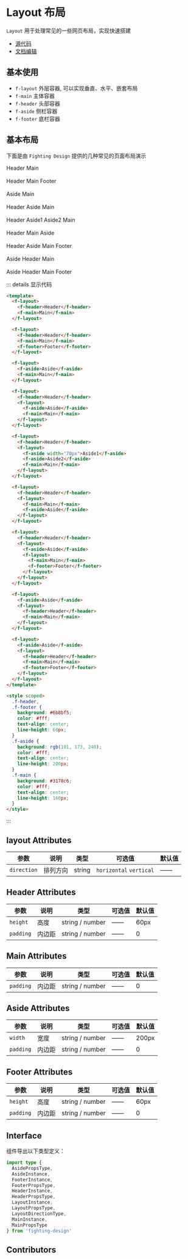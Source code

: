 # Layout 布局

`Layout` 用于处理常见的一些网页布局，实现快速搭建

- [源代码](https://github.com/FightingDesign/fighting-design/tree/master/packages/fighting-design/layout)
- [文档编辑](https://github.com/FightingDesign/fighting-design/blob/master/docs/docs/components/layout.md)

## 基本使用

- `f-layout` 外层容器, 可以实现垂直、水平、嵌套布局
- `f-main` 主体容器
- `f-header` 头部容器
- `f-aside` 侧栏容器
- `f-footer` 底栏容器

## 基本布局

下面是由 `Fighting Design` 提供的几种常见的页面布局演示

<f-layout>
  <f-header>Header</f-header>
  <f-main>Main</f-main>
</f-layout>

<br />
<br />

<f-layout>
  <f-header>Header</f-header>
  <f-main>Main</f-main>
  <f-footer>Footer</f-footer>
</f-layout>

<br />
<br />

<f-layout>
  <f-aside>Aside</f-aside>
  <f-main>Main</f-main>
</f-layout>

<br />
<br />

<f-layout>
  <f-header>Header</f-header>
  <f-layout>
  <f-aside>Aside</f-aside>
  <f-main>Main</f-main>
</f-layout>
</f-layout>

<br />
<br />

<f-layout>
<f-header>Header</f-header>
<f-layout>
<f-aside width="70px">Aside1</f-aside>
<f-aside>Aside2</f-aside>
<f-main>Main</f-main>
</f-layout>
</f-layout>

<br />
<br />

<f-layout>
  <f-header>Header</f-header>
  <f-layout>
  <f-main>Main</f-main>
  <f-aside>Aside</f-aside>
</f-layout>
</f-layout>

<br />
<br />

<f-layout>
<f-header>Header</f-header>
<f-layout>
<f-aside>Aside</f-aside>
<f-layout>
<f-main>Main</f-main>
<f-footer>Footer</f-footer>
</f-layout>
</f-layout>
</f-layout>

<br />
<br />

<f-layout>
<f-aside>Aside</f-aside>
<f-layout>
<f-header>Header</f-header>
<f-main>Main</f-main>
</f-layout>
</f-layout>

<br />
<br />

<f-layout>
<f-aside>Aside</f-aside>
<f-layout>
<f-header>Header</f-header>
<f-main>Main</f-main>
<f-footer>Footer</f-footer>
</f-layout>
</f-layout>

::: details 显示代码

```html
<template>
  <f-layout>
    <f-header>Header</f-header>
    <f-main>Main</f-main>
  </f-layout>

  <f-layout>
    <f-header>Header</f-header>
    <f-main>Main</f-main>
    <f-footer>Footer</f-footer>
  </f-layout>

  <f-layout>
    <f-aside>Aside</f-aside>
    <f-main>Main</f-main>
  </f-layout>

  <f-layout>
    <f-header>Header</f-header>
    <f-layout>
      <f-aside>Aside</f-aside>
      <f-main>Main</f-main>
    </f-layout>
  </f-layout>

  <f-layout>
    <f-header>Header</f-header>
    <f-layout>
      <f-aside width="70px">Aside1</f-aside>
      <f-aside>Aside2</f-aside>
      <f-main>Main</f-main>
    </f-layout>
  </f-layout>

  <f-layout>
    <f-header>Header</f-header>
    <f-layout>
      <f-main>Main</f-main>
      <f-aside>Aside</f-aside>
    </f-layout>
  </f-layout>

  <f-layout>
    <f-header>Header</f-header>
    <f-layout>
      <f-aside>Aside</f-aside>
      <f-layout>
        <f-main>Main</f-main>
        <f-footer>Footer</f-footer>
      </f-layout>
    </f-layout>
  </f-layout>

  <f-layout>
    <f-aside>Aside</f-aside>
    <f-layout>
      <f-header>Header</f-header>
      <f-main>Main</f-main>
    </f-layout>
  </f-layout>

  <f-layout>
    <f-aside>Aside</f-aside>
    <f-layout>
      <f-header>Header</f-header>
      <f-main>Main</f-main>
      <f-footer>Footer</f-footer>
    </f-layout>
  </f-layout>
</template>

<style scoped>
  .f-header,
  .f-footer {
    background: #6b8bf5;
    color: #fff;
    text-align: center;
    line-height: 60px;
  }
  .f-aside {
    background: rgb(101, 173, 240);
    color: #fff;
    text-align: center;
    line-height: 200px;
  }
  .f-main {
    background: #3178c6;
    color: #fff;
    text-align: center;
    line-height: 160px;
  }
</style>
```

:::

## layout Attributes

| 参数        | 说明     | 类型   | 可选值                  | 默认值 |
| ----------- | -------- | ------ | ----------------------- | ------ |
| `direction` | 排列方向 | string | `horizontal` `vertical` | ——     |

## Header Attributes

| 参数      | 说明   | 类型            | 可选值 | 默认值 |
| --------- | ------ | --------------- | ------ | ------ |
| `height`  | 高度   | string / number | ——     | 60px   |
| `padding` | 内边距 | string / number | ——     | 0      |

## Main Attributes

| 参数      | 说明   | 类型            | 可选值 | 默认值 |
| --------- | ------ | --------------- | ------ | ------ |
| `padding` | 内边距 | string / number | ——     | 0      |

## Aside Attributes

| 参数      | 说明   | 类型            | 可选值 | 默认值 |
| --------- | ------ | --------------- | ------ | ------ |
| `width`   | 宽度   | string / number | ——     | 200px  |
| `padding` | 内边距 | string / number | ——     | 0      |

## Footer Attributes

| 参数      | 说明   | 类型            | 可选值 | 默认值 |
| --------- | ------ | --------------- | ------ | ------ |
| `height`  | 高度   | string / number | ——     | 60px   |
| `padding` | 内边距 | string / number | ——     | 0      |

## Interface

组件导出以下类型定义：

```ts
import type {
  AsidePropsType,
  AsideInstance,
  FooterInstance,
  FooterPropsType,
  HeaderInstance,
  HeaderPropsType,
  LayoutInstance,
  LayoutPropsType,
  LayoutDirectionType,
  MainInstance,
  MainPropsType
} from 'fighting-design'
```

## Contributors

<a href="https://github.com/Tyh2001" target="_blank">
  <f-avatar round src="https://avatars.githubusercontent.com/u/73180970?v=4" />
</a>

<a href="https://github.com/XiaoLi-sach" target="_blank">
  <f-avatar round src="https://avatars.githubusercontent.com/u/55753927?v=4" />
</a>

<style scoped>
 .f-header,
  .f-footer {
    background: #6b8bf5;
    color: #fff;
    text-align: center;
    line-height: 60px;
  }
  .f-aside {
    background: rgb(101, 173, 240);
    color: #fff;
    text-align: center;
    line-height: 200px;
  }
  .f-main {
    background: #3178c6;
    color: #fff;
    text-align: center;
    line-height: 160px;
  }
</style>
